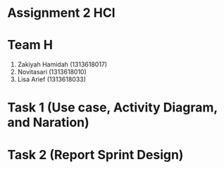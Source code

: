 # Assignment 2 HCI
 
# Team H
   1. Zakiyah Hamidah (1313618017)
   2. Novitasari (1313618010)
   3. Lisa Arief (1313618033)
 
 # Task 1 (Use case, Activity Diagram, and Naration)


 # Task 2 (Report Sprint Design)
